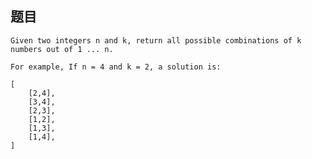 ## 题目 
    Given two integers n and k, return all possible combinations of k numbers out of 1 ... n.

    For example, If n = 4 and k = 2, a solution is:

    [
        [2,4],
        [3,4],
        [2,3],
        [1,2],
        [1,3],
        [1,4],
    ]
